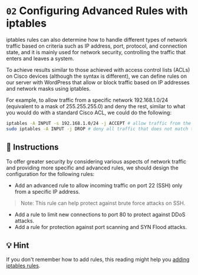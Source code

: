 # `02` Configuring Advanced Rules with iptables

iptables rules can also determine how to handle different types of network traffic based on criteria such as IP address, port, protocol, and connection state, and it is mainly used for network security, controlling the traffic that enters and leaves a system.

To achieve results similar to those achieved with access control lists (ACLs) on Cisco devices (although the syntax is different), we can define rules on our server with WordPress that allow or block traffic based on IP addresses and network masks using iptables.

For example, to allow traffic from a specific network 192.168.1.0/24 (equivalent to a mask of 255.255.255.0) and deny the rest, similar to what you would do with a standard Cisco ACL, we could do the following:

```bash
iptables -A INPUT -s 192.168.1.0/24 -j ACCEPT # allow traffic from the 192.168.1.0/24 network
sudo iptables -A INPUT -j DROP # deny all traffic that does not match the previous rules
```


## 📝 Instructions

To offer greater security by considering various aspects of network traffic and providing more specific and advanced rules, we should design the configuration for the following rules:

* Add an advanced rule to allow incoming traffic on port 22 (SSH) only from a specific IP address.
> Note: This rule can help protect against brute force attacks on SSH.

* Add a rule to limit new connections to port 80 to protect against DDoS attacks.
* Add a rule for protection against port scanning and SYN Flood attacks.

## 💡 Hint

If you don't remember how to add rules, this reading might help you [adding iptables rules](https://4geeks.com/lesson/introduction-to-linux-security#agregando-reglas-a-iptables).
